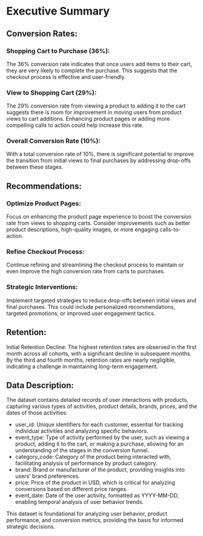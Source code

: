 # Executive Summary

## Conversion Rates:
### Shopping Cart to Purchase (36%):
The 36% conversion rate indicates that once users add items to their cart, they are very likely to complete the purchase. This suggests that the checkout process is effective and user-friendly.

### View to Shopping Cart (29%):
The 29% conversion rate from viewing a product to adding it to the cart suggests there is room for improvement in moving users from product views to cart additions. Enhancing product pages or adding more compelling calls to action could help increase this rate.

### Overall Conversion Rate (10%):
With a total conversion rate of 10%, there is significant potential to improve the transition from initial views to final purchases by addressing drop-offs between these stages.

## Recommendations:
### Optimize Product Pages:
Focus on enhancing the product page experience to boost the conversion rate from views to shopping carts. Consider improvements such as better product descriptions, high-quality images, or more engaging calls-to-action.
### Refine Checkout Process: 
Continue refining and streamlining the checkout process to maintain or even improve the high conversion rate from carts to purchases.
### Strategic Interventions: 
Implement targeted strategies to reduce drop-offs between initial views and final purchases. This could include personalized recommendations, targeted promotions, or improved user engagement tactics.
  
## Retention:
Initial Retention Decline: The highest retention rates are observed in the first month across all cohorts, with a significant decline in subsequent months. By the third and fourth months, retention rates are nearly negligible, indicating a challenge in maintaining long-term engagement.

## Data Description:
The dataset contains detailed records of user interactions with products, capturing various types of activities, product details, brands, prices, and the dates of those activities:

- user_id: Unique identifiers for each customer, essential for tracking individual activities and analyzing specific behaviors.
- event_type: Type of activity performed by the user, such as viewing a product, adding it to the cart, or making a purchase, allowing for an understanding of the stages in the conversion funnel.
- category_code: Category of the product being interacted with, facilitating analysis of performance by product category.
- brand: Brand or manufacturer of the product, providing insights into users’ brand preferences.
- price: Price of the product in USD, which is critical for analyzing conversions based on different price ranges.
- event_date: Date of the user activity, formatted as YYYY-MM-DD, enabling temporal analysis of user behavior trends.
  
This dataset is foundational for analyzing user behavior, product performance, and conversion metrics, providing the basis for informed strategic decisions.



